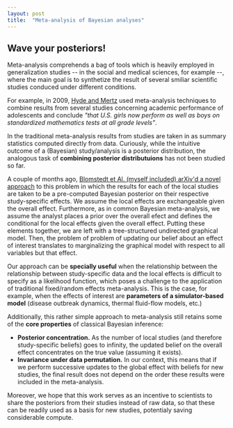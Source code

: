 ```yaml
---
layout: post
title:  "Meta-analysis of Bayesian analyses"
---
```


## Wave your posteriors! 

Meta-analysis comprehends a bag of tools which is heavily employed in generalization studies -- in the social and medical sciences, for example --, where the main goal is to synthetize the result of several smiliar scientific studies conduced under different conditions.


For example, in 2009, [Hyde and Mertz](https://www.pnas.org/content/106/22/8801) used meta-analysis techniques to combine results from several studies concerning academic performance of adolescents and conclude *"that U.S. girls now perform as well as boys on standardized mathematics tests at all grade levels"*.

In the traditional meta-analysis results from studies are taken in as summary statistics computed directly from data. Curiously, while the intuitive  outcome of a (Bayesian) study/analysis is a posterior distribution, the analogous task of **combining posterior distributuions** has not been studied so far.

A couple of months ago, [Blomstedt et Al. (myself included) arXiv'd a novel approach](https://arxiv.org/abs/1904.04484) to this problem in which the results for each of the local studies are taken to be a pre-computed Bayesian posterior on their respective study-specific effects. We assume the local effects are exchangeable given the overall effect. Furthermore, as in common Bayesian meta-analysis, we assume the analyst places a prior over the overall efect and defines the conditional for the local effects given the overall effect. Putting these elements together, we are left with a tree-structured undirected graphical model. Then, the problem of problem of updating our belief about an effect of interest translates to marginalizing the graphical model with respect to all variables but that effect.

Our approach can be **specially useful** when the relationship between the relationship between study-specific data and the local effects is difficult to specify as a likelihood function, which poses  a challenge to the application of traditional fixed/random effects meta-analysis. This is the case, for example, when the effects of interest are **parameters of a simulator-based model** (disease outbreak dynamics, thermal fluid-flow models, etc.)

Additionally, this rather simple approach to meta-analysis still retains some of the **core properties** of classical Bayesian inference:

* **Posterior concentration.** As the number of local studies (and therefore study-specific beliefs) goes to infinity, the updated belief on the overall effect concentrates on the true value (assuming it exists).
* **Invariance under data permutation.** In our context, this means that if we perform successive updates to the global effect with beliefs for new studies, the final result does not depend on the order these results were included in the meta-analysis.


Moreover, we hope that this work serves as an incentive to scientists to share the posteriors from their studies instead of raw data, so that these can be readily used as a basis for new studies, potentialy saving considerable compute. 

